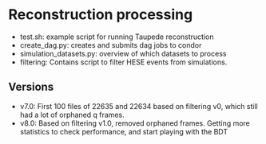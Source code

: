 # Reconstruction processing

- test.sh: example script for running Taupede reconstruction
- create_dag.py: creates and submits dag jobs to condor
- simulation_datasets.py: overview of which datasets to process 
- filtering: Contains script to filter HESE events from simulations.

## Versions

- v7.0: First 100 files of 22635 and 22634 based on filtering v0, which still had a lot of orphaned q frames.
- v8.0: Based on filtering v1.0, removed orphaned frames. Getting more statistics to check performance, and start playing with the BDT